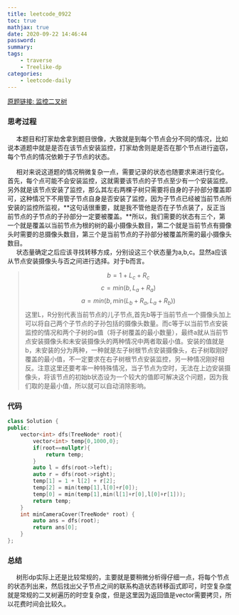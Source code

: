 ```yaml
---
title: leetcode_0922
toc: true
mathjax: true
date: 2020-09-22 14:46:44
password:
summary:
tags:
    - traverse
    - Treelike-dp
categories:
    - leetcode-daily
---
```

[原题链接: 监控二叉树](https://leetcode-cn.com/problems/binary-tree-cameras/)
### 思考过程
&nbsp;&nbsp;&nbsp;&nbsp;&nbsp;本题目和打家劫舍拿到题目很像，大致就是到每个节点会分不同的情况，比如说本道题中就是是否在该节点安装监控，打家劫舍则是是否在那个节点进行盗窃，每个节点的情况依赖于子节点的状态。
<!--more-->
&nbsp;&nbsp;&nbsp;&nbsp;&nbsp;相对来说这道题的情况稍微复杂一点，需要记录的状态也随要求来进行变化。首先，每个点可能不会安装监控，这就需要该节点的子节点至少有一个安装监控。另外就是该节点安装了监控，那么其左右两棵子树只需要将自身的子孙部分覆盖即可，这种情况下不用管子节点自身是否安装了监控，因为子节点已经被当前节点所安装的监控所监视，**这句话很重要，就是我不管他是否在子节点装了，反正当前节点的子节点的子孙部分一定要被覆盖。**所以，我们需要的状态有三个，第一个就是覆盖以当前节点为根的树的最小摄像头数目，第二个就是当前节点有摄像头时需要的总摄像头数目，第三个是当前节点的子孙部分被覆盖所需的最小摄像头数目。\
&nbsp;&nbsp;&nbsp;&nbsp;&nbsp;状态量确定之后应该寻找转移方成，分别设这三个状态量为a,b,c。显然a应该从节点安装摄像头与否之间进行选择。对于b而言。
>$$b = 1+L_c+R_c $$
>$$c = min(b,L_a+R_a) $$
>$$a = min(b,min(L_b+R_a,L_a+R_b)) $$
这里L，R分别代表当前节点的儿子节点,首先b等于当前节点一个摄像头加上可以将自己两个子节点的子孙包括的摄像头数量。而c等于以当前节点安装监控的情况和两个子树的a值（将子树覆盖的最小数量），最终a就从当前节点安装摄像头和未安装摄像头的两种情况中两者取最小值。安装的值就是b，未安装的分为两种，一种就是左子树根节点安装摄像头，右子树取刚好覆盖的最小值，不一定要求在右子树根节点安装监控，另一种情况刚好相反。注意这里还要考率一种特殊情况，当子节点为空时，无法在上边安装摄像头，将该节点的初始b状态设为一个较大的值即可解决这个问题，因为我们取的是最小值，所以就可以自动消除影响。
### 代码
```c++
class Solution {
public:
    vector<int> dfs(TreeNode* root){
        vector<int> temp{0,1000,0};
        if(root==nullptr){
            return temp;
        }
        auto l = dfs(root->left);
        auto r = dfs(root->right);
        temp[1] = 1 + l[2] + r[2];
        temp[2] = min(temp[1],l[0]+r[0]);
        temp[0] = min(temp[1],min(l[1]+r[0],l[0]+r[1]));
        return temp;
    }
    int minCameraCover(TreeNode* root) {
        auto ans = dfs(root);
        return ans[0];
    }
};
```
### 总结
&nbsp;&nbsp;&nbsp;&nbsp;&nbsp;树形dp实际上还是比较常规的，主要就是要稍微分析得仔细一点，将每个节点的状态列出来，然后找出父子节点之间的联系构造状态转移函式即可，时空复杂度就是常规的二叉树遍历的时空复杂度，但是这里因为返回值是vector需要拷贝，所以花费时间会比较久。